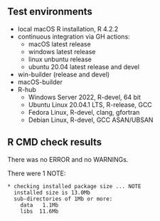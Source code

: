 ## Test environments

- local macOS R installation, R 4.2.2
- continuous integration via GH actions:
    - macOS latest release
    - windows latest release
    - linux unbuntu release
    - ubuntu 20.04 latest release and devel
- win-builder (release and devel)
- macOS-builder
- R-hub
    - Windows Server 2022, R-devel, 64 bit
    - Ubuntu Linux 20.04.1 LTS, R-release, GCC
    - Fedora Linux, R-devel, clang, gfortran
    - Debian Linux, R-devel, GCC ASAN/UBSAN

## R CMD check results

There was no ERROR and no WARNINGs.

There were 1 NOTE:

    * checking installed package size ... NOTE
      installed size is 13.0Mb
      sub-directories of 1Mb or more:
        data   1.1Mb
        libs  11.6Mb
